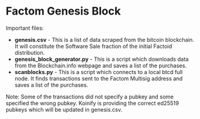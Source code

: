 
Factom Genesis Block
=============

Important files:
- **genesis.csv** - This is a list of data scraped from the bitcoin blockchain.  It will constitute the Software Sale fraction of the initial Factoid distribution.
- **genesis_block_generator.py** - This is a script which downloads data from the Blockchain.info webpage and saves a list of the purchases.  
- **scanblocks.py** - This is a script which connects to a local btcd full node.  It finds transactions sent to the Factom Multisig address and saves a list of the purchases.


Note: Some of the transactions did not specify a pubkey and some specified the wrong pubkey.  Koinify is providing the correct ed25519 pubkeys which will be updated in genesis.csv.


